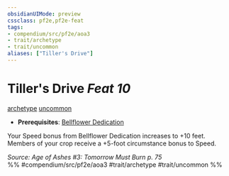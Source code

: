 ```yaml
---
obsidianUIMode: preview
cssclass: pf2e,pf2e-feat
tags:
- compendium/src/pf2e/aoa3
- trait/archetype
- trait/uncommon
aliases: ["Tiller's Drive"]
---
```

# Tiller's Drive  *Feat 10*  
[archetype](rules/traits/archetype.md "Archetype Feat Trait")  [uncommon](rules/traits/uncommon.md "Uncommon Rarity Trait")  

- **Prerequisites**: [Bellflower Dedication](compendium/feats/bellflower-dedication-aoa3.md)

Your Speed bonus from Bellflower Dedication increases to +10 feet. Members of your crop receive a +5-foot circumstance bonus to Speed.

*Source: Age of Ashes #3: Tomorrow Must Burn p. 75*  
%% #compendium/src/pf2e/aoa3 #trait/archetype #trait/uncommon %%